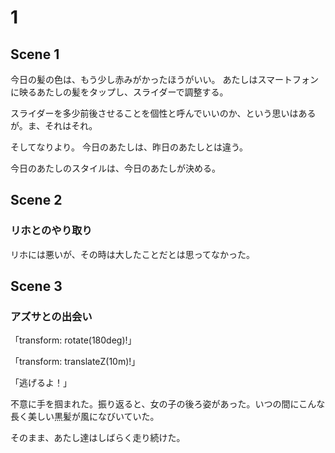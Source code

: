# 1

## Scene 1

今日の髪の色は、もう少し赤みがかったほうがいい。
あたしはスマートフォンに映るあたしの髪をタップし、スライダーで調整する。

スライダーを多少前後させることを個性と呼んでいいのか、という思いはあるが。ま、それはそれ。

そしてなりより。
今日のあたしは、昨日のあたしとは違う。



今日のあたしのスタイルは、今日のあたしが決める。

## Scene 2

### リホとのやり取り

リホには悪いが、その時は大したことだとは思ってなかった。

## Scene 3

### アズサとの出会い



「transform: rotate(180deg)!」


「transform: translateZ(10m)!」

「逃げるよ！」

不意に手を掴まれた。振り返ると、女の子の後ろ姿があった。いつの間にこんな長く美しい黒髪が風になびいていた。

そのまま、あたし達はしばらく走り続けた。
<!--stackedit_data:
eyJoaXN0b3J5IjpbMTE3MTE4MTEzNywxNzYxMTE2NjMzLC0xNj
Y3NjAwNTIxLC0xMTI0MDA4OTE4XX0=
-->
